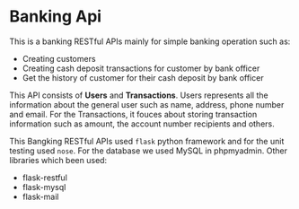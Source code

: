 # Banking Api

This is a banking RESTful APIs mainly for simple banking operation such as:
* Creating customers
* Creating cash deposit transactions for customer by bank officer
* Get the history of customer for their cash deposit by bank officer 

This API consists of **Users** and **Transactions**. Users represents all the information about the general user such as name, address, phone number and email. For the Transactions, it fouces about storing transaction information such as amount, the account number recipients and others. 

This Bangking RESTful APIs used `flask` python framework and for the unit testing used `nose`. For the database we used MySQL in phpmyadmin. Other libraries which been used:
* flask-restful
* flask-mysql
* flask-mail